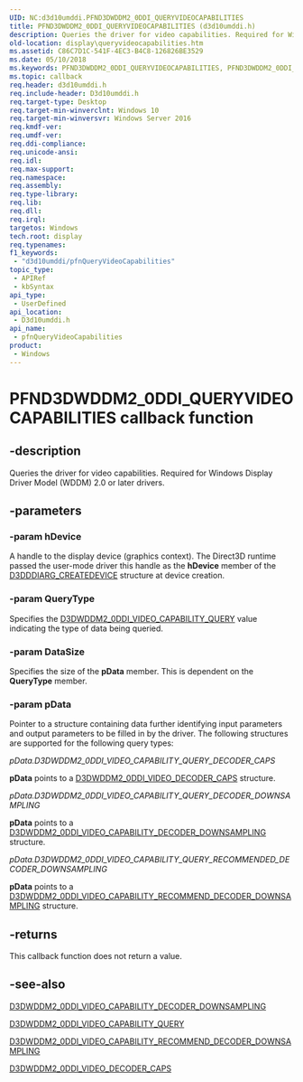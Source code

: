 ```yaml
---
UID: NC:d3d10umddi.PFND3DWDDM2_0DDI_QUERYVIDEOCAPABILITIES
title: PFND3DWDDM2_0DDI_QUERYVIDEOCAPABILITIES (d3d10umddi.h)
description: Queries the driver for video capabilities. Required for Windows Display Driver Model (WDDM) 2.0 or later drivers.
old-location: display\queryvideocapabilities.htm
ms.assetid: C86C7D1C-541F-4EC3-B4C8-126826BE3529
ms.date: 05/10/2018
ms.keywords: PFND3DWDDM2_0DDI_QUERYVIDEOCAPABILITIES, PFND3DWDDM2_0DDI_QUERYVIDEOCAPABILITIES callback, d3d10umddi/pfnQueryVideoCapabilities, display.queryvideocapabilities, pfnQueryVideoCapabilities, pfnQueryVideoCapabilities callback function [Display Devices]
ms.topic: callback
req.header: d3d10umddi.h
req.include-header: D3d10umddi.h
req.target-type: Desktop
req.target-min-winverclnt: Windows 10
req.target-min-winversvr: Windows Server 2016
req.kmdf-ver: 
req.umdf-ver: 
req.ddi-compliance: 
req.unicode-ansi: 
req.idl: 
req.max-support: 
req.namespace: 
req.assembly: 
req.type-library: 
req.lib: 
req.dll: 
req.irql: 
targetos: Windows
tech.root: display
req.typenames: 
f1_keywords:
 - "d3d10umddi/pfnQueryVideoCapabilities"
topic_type:
 - APIRef
 - kbSyntax
api_type:
 - UserDefined
api_location:
 - D3d10umddi.h
api_name:
 - pfnQueryVideoCapabilities
product:
 - Windows
---
```


# PFND3DWDDM2_0DDI_QUERYVIDEOCAPABILITIES callback function

## -description

Queries the driver for video capabilities. Required for Windows Display Driver Model (WDDM) 2.0 or later drivers.

## -parameters

### -param hDevice

A handle to the display device (graphics context). The Direct3D runtime passed the user-mode driver this handle as the <b>hDevice</b> member of the <a href="https://docs.microsoft.com/windows-hardware/drivers/ddi/content/d3dumddi/ns-d3dumddi-_d3dddiarg_createdevice">D3DDDIARG_CREATEDEVICE</a> structure at device creation.

### -param QueryType

Specifies the <a href="https://docs.microsoft.com/windows-hardware/drivers/ddi/content/d3d10umddi/ne-d3d10umddi-d3dwddm2_0ddi_video_capability_query">D3DWDDM2_0DDI_VIDEO_CAPABILITY_QUERY</a> value indicating the type of data being queried.

### -param DataSize

Specifies the size of the <b>pData</b> member. This is dependent on the <b>QueryType</b> member.

### -param pData

Pointer to a structure containing data further identifying input parameters and output parameters to be filled in by the driver. The following structures are supported for the following query types:

*pData.D3DWDDM2_0DDI_VIDEO_CAPABILITY_QUERY_DECODER_CAPS*

<b>pData</b> points to a <a href="https://docs.microsoft.com/windows-hardware/drivers/ddi/content/d3d10umddi/ne-d3d10umddi-d3dwddm2_0ddi_video_decoder_caps">D3DWDDM2_0DDI_VIDEO_DECODER_CAPS</a> structure.


*pData.D3DWDDM2_0DDI_VIDEO_CAPABILITY_QUERY_DECODER_DOWNSAMPLING*

<b>pData</b> points to a <a href="https://docs.microsoft.com/windows-hardware/drivers/ddi/content/d3d10umddi/ns-d3d10umddi-d3dwddm2_0ddi_video_capability_decoder_downsampling">D3DWDDM2_0DDI_VIDEO_CAPABILITY_DECODER_DOWNSAMPLING</a> structure.


*pData.D3DWDDM2_0DDI_VIDEO_CAPABILITY_QUERY_RECOMMENDED_DECODER_DOWNSAMPLING*

<b>pData</b> points to a <a href="https://docs.microsoft.com/windows-hardware/drivers/ddi/content/d3d10umddi/ns-d3d10umddi-d3dwddm2_0ddi_video_capability_recommend_decoder_downsampling">D3DWDDM2_0DDI_VIDEO_CAPABILITY_RECOMMEND_DECODER_DOWNSAMPLING</a> structure.

## -returns

This callback function does not return a value.

## -see-also

<a href="https://docs.microsoft.com/windows-hardware/drivers/ddi/content/d3d10umddi/ns-d3d10umddi-d3dwddm2_0ddi_video_capability_decoder_downsampling">D3DWDDM2_0DDI_VIDEO_CAPABILITY_DECODER_DOWNSAMPLING</a>



<a href="https://docs.microsoft.com/windows-hardware/drivers/ddi/content/d3d10umddi/ne-d3d10umddi-d3dwddm2_0ddi_video_capability_query">D3DWDDM2_0DDI_VIDEO_CAPABILITY_QUERY</a>



<a href="https://docs.microsoft.com/windows-hardware/drivers/ddi/content/d3d10umddi/ns-d3d10umddi-d3dwddm2_0ddi_video_capability_recommend_decoder_downsampling">D3DWDDM2_0DDI_VIDEO_CAPABILITY_RECOMMEND_DECODER_DOWNSAMPLING</a>



<a href="https://docs.microsoft.com/windows-hardware/drivers/ddi/content/d3d10umddi/ne-d3d10umddi-d3dwddm2_0ddi_video_decoder_caps">D3DWDDM2_0DDI_VIDEO_DECODER_CAPS</a>

